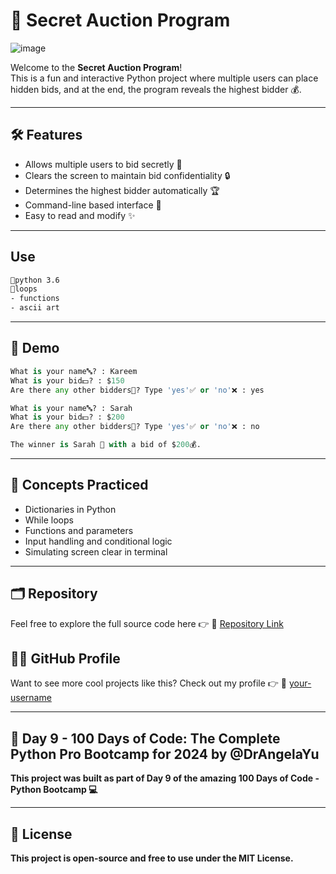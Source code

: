# 🔐 Secret Auction Program
![image](https://github.com/user-attachments/assets/e09e69f4-ae00-4d46-bf78-32174cabc9e4)

Welcome to the **Secret Auction Program**!  
This is a fun and interactive Python project where multiple users can place hidden bids, and at the end, the program reveals the highest bidder 💰.

---


## 🛠️ Features
- Allows multiple users to bid secretly 👥
- Clears the screen to maintain bid confidentiality 🔒
- Determines the highest bidder automatically 🏆
- Command-line based interface 🎯
- Easy to read and modify ✨

---

## Use 
```bash
🐍python 3.6
🔄️loops 
- functions
- ascii art
```
---


## 📸 Demo

```python
What is your name🔤? : Kareem  
What is your bid💵? : $150  
Are there any other bidders👥? Type 'yes'✅ or 'no'❌ : yes

What is your name🔤? : Sarah  
What is your bid💵? : $200  
Are there any other bidders👥? Type 'yes'✅ or 'no'❌ : no

The winner is Sarah 🥇 with a bid of $200💰.
```
---
## 🧠 Concepts Practiced
- Dictionaries in Python
- While loops
- Functions and parameters
- Input handling and conditional logic
- Simulating screen clear in terminal
---


## 🗂️ Repository
Feel free to explore the full source code here 👉 🔗 [Repository Link](https://github.com/Kareemtamer159/The-Secret-Auction-Program)
## 👨‍💻 GitHub Profile
Want to see more cool projects like this? Check out my profile 👉 👤 [your-username](https://github.com/Kareemtamer159)



---

## 📅 Day 9 - 100 Days of Code: The Complete Python Pro Bootcamp for 2024 by @DrAngelaYu
**This project was built as part of Day 9 of the amazing 100 Days of Code - Python Bootcamp 💻**

---


## 📄 License
**This project is open-source and free to use under the MIT License.**





